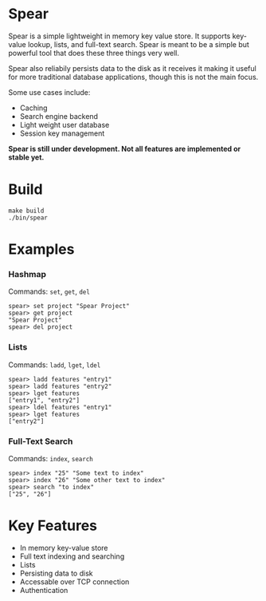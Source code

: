 # Spear

Spear is a simple lightweight in memory key value store. It supports key-value lookup, lists, and full-text search. Spear is meant to be a simple but powerful tool that does these three things very well.

Spear also reliabily persists data to the disk as it receives it making it useful for more traditional database applications, though this is not the main focus. 

Some use cases include:

- Caching
- Search engine backend
- Light weight user database
- Session key management

**Spear is still under development. Not all features are implemented or stable yet.**

# Build

```
make build
./bin/spear
```

# Examples

### Hashmap

Commands: `set`, `get`, `del`

```
spear> set project "Spear Project"
spear> get project
"Spear Project"
spear> del project
```

### Lists

Commands: `ladd`, `lget`, `ldel`

```
spear> ladd features "entry1"
spear> ladd features "entry2"
spear> lget features
["entry1", "entry2"]
spear> ldel features "entry1"
spear> lget features
["entry2"]
```

### Full-Text Search

Commands: `index`, `search`

```
spear> index "25" "Some text to index"
spear> index "26" "Some other text to index"
spear> search "to index"
["25", "26"]
```

# Key Features

- In memory key-value store
- Full text indexing and searching
- Lists
- Persisting data to disk
- Accessable over TCP connection
- Authentication
